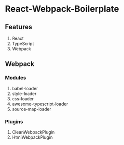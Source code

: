 # React-Webpack-Boilerplate

## Features

1. React
1. TypeScript
1. Webpack

## Webpack

### Modules

1. babel-loader
1. style-loader
1. css-loader
1. awesome-typescript-loader
1. source-map-loader

### Plugins

1. CleanWebpackPlugin
1. HtmlWebpackPlugin

